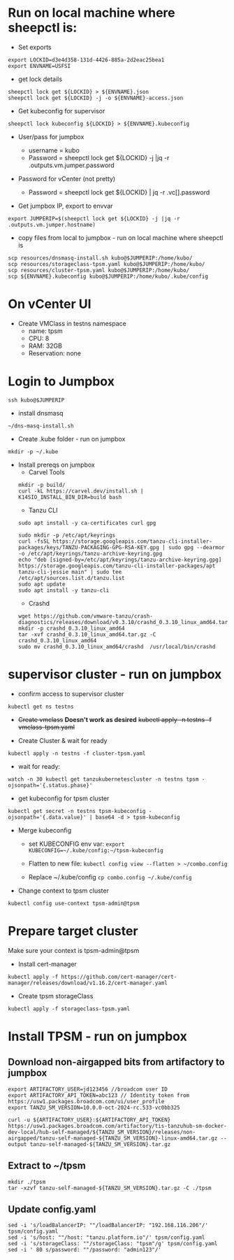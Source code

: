 



# Run on local machine where sheepctl is:
* Set exports
```
export LOCKID=d3e4d358-131d-4426-885a-2d2eac25bea1
export ENVNAME=USFSI
```

* get lock details
```
sheepctl lock get ${LOCKID} > ${ENVNAME}.json
sheepctl lock get ${LOCKID} -j -o ${ENVNAME}-access.json
```
* Get kubeconfig for supervisor
```
sheepctl lock kubeconfig ${LOCKID} > ${ENVNAME}.kubeconfig
```
* User/pass for jumpbox
  - username = kubo
  - Password = sheepctl lock get ${LOCKID} -j |jq -r .outputs.vm.jumper.password

* Password for vCenter (not pretty)
  - Password = sheepctl lock get ${LOCKID}  | jq -r .vc[].password

* Get jumpbox IP, export to envvar
```
export JUMPERIP=$(sheepctl lock get ${LOCKID} -j |jq -r .outputs.vm.jumper.hostname)
```

*  copy files from local to jumpbox - run on local machine where sheepctl is
```
scp resources/dnsmasq-install.sh kubo@$JUMPERIP:/home/kubo/
scp resources/storageclass-tpsm.yaml kubo@$JUMPERIP:/home/kubo/
scp resources/cluster-tpsm.yaml kubo@$JUMPERIP:/home/kubo/
scp ${ENVNAME}.kubeconfig kubo@$JUMPERIP:/home/kubo/.kube/config
```

# On vCenter UI

* Create VMClass in testns namespace
  * name: tpsm
  * CPU: 8
  * RAM: 32GB
  * Reservation: none



# Login to Jumpbox
```
ssh kubo@$JUMPERIP
```
* install dnsmasq
```
~/dns-masq-install.sh
```
* Create .kube folder - run on jumpbox
```
mkdir -p ~/.kube
```
* Install prereqs on jumpbox
  * Carvel Tools
  ```
  mkdir -p build/
  curl -kL https://carvel.dev/install.sh | K14SIO_INSTALL_BIN_DIR=build bash
  ```
  * Tanzu CLI
  ```
  sudo apt install -y ca-certificates curl gpg
  ```
  ```
  sudo mkdir -p /etc/apt/keyrings
  curl -fsSL https://storage.googleapis.com/tanzu-cli-installer-packages/keys/TANZU-PACKAGING-GPG-RSA-KEY.gpg | sudo gpg --dearmor -o /etc/apt/keyrings/tanzu-archive-keyring.gpg
  echo "deb [signed-by=/etc/apt/keyrings/tanzu-archive-keyring.gpg] https://storage.googleapis.com/tanzu-cli-installer-packages/apt tanzu-cli-jessie main" | sudo tee /etc/apt/sources.list.d/tanzu.list
  sudo apt update
  sudo apt install -y tanzu-cli
  ```
  * Crashd
  ```
  wget https://github.com/vmware-tanzu/crash-diagnostics/releases/download/v0.3.10/crashd_0.3.10_linux_amd64.tar.gz
  mkdir -p crashd_0.3.10_linux_amd64
  tar -xvf crashd_0.3.10_linux_amd64.tar.gz -C crashd_0.3.10_linux_amd64
  sudo mv crashd_0.3.10_linux_amd64/crashd  /usr/local/bin/crashd
  ```


# supervisor cluster - run on jumpbox
* confirm access to supervisor cluster
```
kubectl get ns testns
```

* ~~Create vmclass~~ **Doesn't work as desired**
~~kubectl apply -n testns -f vmclass-tpsm.yaml~~


* Create Cluster & wait for ready
```
kubectl apply -n testns -f cluster-tpsm.yaml
```
  * wait for ready:
  ```
  watch -n 30 kubectl get tanzukubernetescluster -n testns tpsm -ojsonpath='{.status.phase}'
  ```

* get kubeconfig for tpsm cluster
```
kubectl get secret -n testns tpsm-kubeconfig -ojsonpath='{.data.value}' | base64 -d > tpsm-kubeconfig
```

* Merge kubeconfig
  * set KUBECONFIG env var:
  `export KUBECONFIG=~/.kube/config:~/tpsm-kubeconfig`

  * Flatten to new file:
  `kubectl config view --flatten > ~/combo.config`

  * Replace ~/.kube/config
  `cp combo.config ~/.kube/config`

* Change context to tpsm cluster
```
kubectl config use-context tpsm-admin@tpsm
```
# Prepare target cluster
Make sure your context is tpsm-admin@tpsm
* Install cert-manager
```
kubectl apply -f https://github.com/cert-manager/cert-manager/releases/download/v1.16.2/cert-manager.yaml
```
* Create tpsm storageClass
```
kubectl apply -f storageclass-tpsm.yaml
```

# Install TPSM - run on jumpbox

## Download non-airgapped bits from artifactory to jumpbox
```
export ARTIFACTORY_USER=jd123456 //broadcom user ID
export ARTIFACTORY_API_TOKEN=abc123 // Identity token from https://usw1.packages.broadcom.com/ui/user_profile
export TANZU_SM_VERSION=10.0.0-oct-2024-rc.533-vc0bb325

curl -u ${ARTIFACTORY_USER}:${ARTIFACTORY_API_TOKEN} https://usw1.packages.broadcom.com/artifactory/tis-tanzuhub-sm-docker-dev-local/hub-self-managed/${TANZU_SM_VERSION}/releases/non-airgapped/tanzu-self-managed-${TANZU_SM_VERSION}-linux-amd64.tar.gz --output tanzu-self-managed-${TANZU_SM_VERSION}.tar.gz
```

## Extract to ~/tpsm
```
mkdir ./tpsm
tar -xzvf tanzu-self-managed-${TANZU_SM_VERSION}.tar.gz -C ./tpsm
```
## Update config.yaml
```
sed -i 's/loadBalancerIP: ""/loadBalancerIP: "192.168.116.206"/' tpsm/config.yaml
sed -i 's/host: ""/host: "tanzu.platform.io"/' tpsm/config.yaml
sed -i 's/storageClass: ""/storageClass: "tpsm"/g' tpsm/config.yaml
sed -i ' 80 s/password: ""/password: "admin123"/'
```
